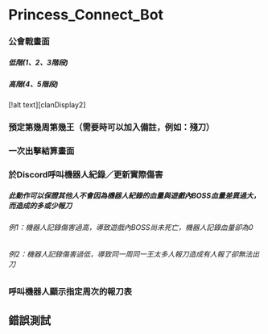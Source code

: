 # Princess_Connect_Bot

### 公會戰畫面
##### 低階(1、2、3階段)

##### 高階(4、5階段)
[!alt text][clanDisplay2]

### 預定第幾周第幾王（需要時可以加入備註，例如：殘刀）

### 一次出擊結算畫面

### 於Discord呼叫機器人紀錄／更新實際傷害

##### 此動作可以保證其他人不會因為機器人紀錄的血量與遊戲內BOSS血量差異過大，而造成的多或少報刀
###### 例1：機器人記錄傷害過高，導致遊戲內BOSS尚未死亡，機器人記錄血量卻為0
###### 例2：機器人記錄傷害過低，導致同一周同一王太多人報刀造成有人報了卻無法出刀

### 呼叫機器人顯示指定周次的報刀表

## 錯誤測試


[clanDisplay1]:
[clanDisplay2]:https://images-ext-1.discordapp.net/external/GB7mFt8nu6cH_3Z4tiwF9IRmaaLrr07IJq4eZPaITDw/%3Fwidth%3D1319%26height%3D609/https/media.discordapp.net/attachments/772391337273851914/903193899324043304/IMG_1956.png
